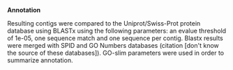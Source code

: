 **Annotation**

Resulting contigs were compared to the Uniprot/Swiss-Prot protein database using BLASTx using the following parameters: an evalue threshold of 1e-05, one sequence match and one sequence per contig. Blastx results were merged with SPID and GO Numbers databases (citation [don't know the source of these databases]). GO-slim parameters were used in order to summarize annotation. 
